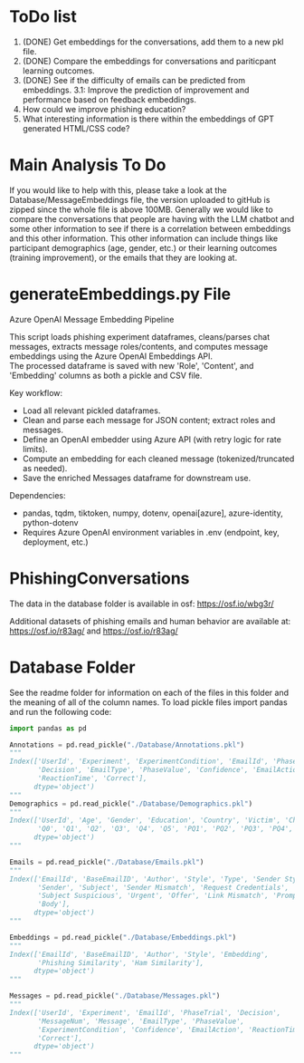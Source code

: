 # ToDo list 
1. (DONE) Get embeddings for the conversations, add them to a new pkl file. 
2. (DONE) Compare the embeddings for conversations and pariticpant learning outcomes. 
3. (DONE) See if the difficulty of emails can be predicted from embeddings. 
3.1: Improve the prediction of improvement and performance based on feedback embeddings. 
4. How could we improve phishing education? 
5. What interesting information is there within the embeddings of GPT generated HTML/CSS code? 

# Main Analysis To Do 

If you would like to help with this, please take a look at the Database/MessageEmbeddings file, the version uploaded to gitHub is zipped since the whole file is above 100MB. Generally we would like to compare the conversations that people are having with the LLM chatbot and some other information to see if there is a correlation between embeddings and this other information. This other information can include things like participant demographics (age, gender, etc.) or their learning outcomes (training improvement), or the emails that they are looking at. 

# generateEmbeddings.py File 

Azure OpenAI Message Embedding Pipeline

This script loads phishing experiment dataframes, cleans/parses chat messages, 
extracts message roles/contents, and computes message embeddings using the Azure OpenAI Embeddings API.  
The processed dataframe is saved with new 'Role', 'Content', and 'Embedding' columns as both a pickle and CSV file.

Key workflow:
- Load all relevant pickled dataframes.
- Clean and parse each message for JSON content; extract roles and messages.
- Define an OpenAI embedder using Azure API (with retry logic for rate limits).
- Compute an embedding for each cleaned message (tokenized/truncated as needed).
- Save the enriched Messages dataframe for downstream use.

Dependencies:
- pandas, tqdm, tiktoken, numpy, dotenv, openai[azure], azure-identity, python-dotenv
- Requires Azure OpenAI environment variables in .env (endpoint, key, deployment, etc.)


# PhishingConversations

The data in the database folder is available in osf: https://osf.io/wbg3r/

Additional datasets of phishing emails and human behavior are available at: https://osf.io/r83ag/ and https://osf.io/r83ag/
# Database Folder 

See the readme folder for information on each of the files in this folder and the meaning of all of the column names. 
To load pickle files import pandas and run the following code:

```python 
import pandas as pd 

Annotations = pd.read_pickle("./Database/Annotations.pkl")
"""
Index(['UserId', 'Experiment', 'ExperimentCondition', 'EmailId', 'PhaseTrial',
       'Decision', 'EmailType', 'PhaseValue', 'Confidence', 'EmailAction',
       'ReactionTime', 'Correct'],
      dtype='object')
"""
Demographics = pd.read_pickle("./Database/Demographics.pkl")
"""
Index(['UserId', 'Age', 'Gender', 'Education', 'Country', 'Victim', 'Chatbot',
       'Q0', 'Q1', 'Q2', 'Q3', 'Q4', 'Q5', 'PQ1', 'PQ2', 'PQ3', 'PQ4', 'PQ5'],
      dtype='object')
"""

Emails = pd.read_pickle("./Database/Emails.pkl")
"""
Index(['EmailId', 'BaseEmailID', 'Author', 'Style', 'Type', 'Sender Style',
       'Sender', 'Subject', 'Sender Mismatch', 'Request Credentials',
       'Subject Suspicious', 'Urgent', 'Offer', 'Link Mismatch', 'Prompt',
       'Body'],
      dtype='object')
"""

Embeddings = pd.read_pickle("./Database/Embeddings.pkl")
"""
Index(['EmailId', 'BaseEmailID', 'Author', 'Style', 'Embedding',
       'Phishing Similarity', 'Ham Similarity'],
      dtype='object')
"""

Messages = pd.read_pickle("./Database/Messages.pkl")
"""
Index(['UserId', 'Experiment', 'EmailId', 'PhaseTrial', 'Decision',
       'MessageNum', 'Message', 'EmailType', 'PhaseValue',
       'ExperimentCondition', 'Confidence', 'EmailAction', 'ReactionTime',
       'Correct'],
      dtype='object')
"""
```

